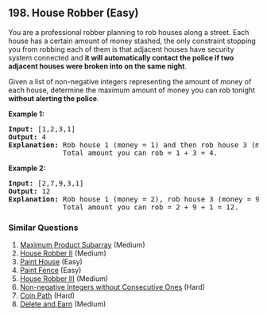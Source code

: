 ## 198. House Robber (Easy)

<p>You are a professional robber planning to rob houses along a street. Each house has a certain amount of money stashed, the only constraint stopping you from robbing each of them is that adjacent houses have security system connected and <b>it will automatically contact the police if two adjacent houses were broken into on the same night</b>.</p>

<p>Given a list of non-negative integers representing the amount of money of each house, determine the maximum amount of money you can rob tonight <b>without alerting the police</b>.</p>

<p><strong>Example 1:</strong></p>

<pre>
<strong>Input:</strong> [1,2,3,1]
<strong>Output:</strong> 4
<strong>Explanation:</strong> Rob house 1 (money = 1) and then rob house 3 (money = 3).
&nbsp;            Total amount you can rob = 1 + 3 = 4.</pre>

<p><strong>Example 2:</strong></p>

<pre>
<strong>Input:</strong> [2,7,9,3,1]
<strong>Output:</strong> 12
<strong>Explanation:</strong> Rob house 1 (money = 2), rob house 3 (money = 9) and rob house 5 (money = 1).
&nbsp;            Total amount you can rob = 2 + 9 + 1 = 12.
</pre>


### Similar Questions
  1. [Maximum Product Subarray](https://github.com/openset/leetcode/tree/master/solution/maximum-product-subarray) (Medium)
  1. [House Robber II](https://github.com/openset/leetcode/tree/master/solution/house-robber-ii) (Medium)
  1. [Paint House](https://github.com/openset/leetcode/tree/master/solution/paint-house) (Easy)
  1. [Paint Fence](https://github.com/openset/leetcode/tree/master/solution/paint-fence) (Easy)
  1. [House Robber III](https://github.com/openset/leetcode/tree/master/solution/house-robber-iii) (Medium)
  1. [Non-negative Integers without Consecutive Ones](https://github.com/openset/leetcode/tree/master/solution/non-negative-integers-without-consecutive-ones) (Hard)
  1. [Coin Path](https://github.com/openset/leetcode/tree/master/solution/coin-path) (Hard)
  1. [Delete and Earn](https://github.com/openset/leetcode/tree/master/solution/delete-and-earn) (Medium)
